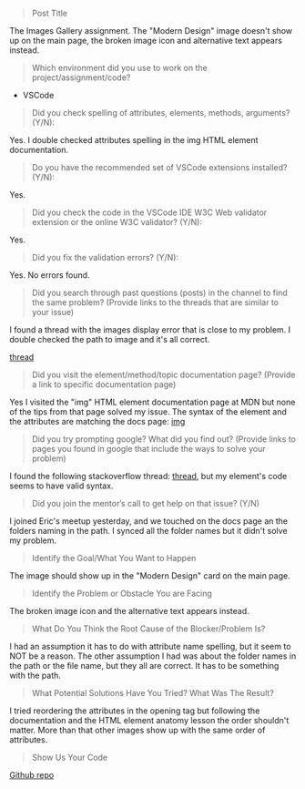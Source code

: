 > Post Title

The Images Gallery assignment. The "Modern Design" image doesn't show up on the main page, the broken image icon and alternative text appears instead.

> Which environment did you use to work on the project/assignment/code?

- VSCode

> Did you check spelling of attributes, elements, methods, arguments? (Y/N):

Yes. I double checked attributes spelling in the img HTML element documentation.

> Do you have the recommended set of VSCode extensions installed? (Y/N):

Yes.

> Did you check the code in the VSCode IDE W3C Web validator extension or the online W3C validator? (Y/N):

Yes.

> Did you fix the validation errors? (Y/N):

Yes. No errors found.

> Did you search through past questions (posts) in the channel to find the same problem? (Provide links to the threads that are similar to your issue)

I found a thread with the images display error that is close to my problem. I double checked the path to image and it's all correct.

[thread](https://discord.com/channels/747547219586056295/1299077051378307072)

> Did you visit the element/method/topic documentation page? (Provide a link to specific documentation page)

Yes I visited the "img" HTML element documentation page at MDN but none of the tips from that page solved my issue. The syntax of the element and the attributes are matching the docs page: [img](https://developer.mozilla.org/en-US/docs/Web/HTML/Element/img)

> Did you try prompting google? What did you find out? (Provide links to pages you found in google that include the ways to solve your problem)

I found the following stackoverflow thread: [thread](https://stackoverflow.com/questions/38930893/image-is-not-displaying-in-my-browser-it-shows-only-alt-value), but my element's code seems to have valid syntax.

> Did you join the mentor’s call to get help on that issue? (Y/N)

I joined Eric's meetup yesterday, and we touched on the docs page an the folders naming in the path. I synced all the folder names but it didn't solve my problem.

> Identify the Goal/What You Want to Happen

The image should show up in the "Modern Design" card on the main page.

> Identify the Problem or Obstacle You are Facing

The broken image icon and the alternative text appears instead.

> What Do You Think the Root Cause of the Blocker/Problem Is?

I had an assumption it has to do with attribute name spelling, but it seem to NOT be a reason.
The other assumption I had was about the folder names in the path or the file name, but they all are correct. It has to be something with the path.

> What Potential Solutions Have You Tried? What Was The Result?

I tried reordering the attributes in the opening tag but following the documentation and the HTML element anatomy lesson the order shouldn't matter. More than that other images show up with the same order of attributes.

> Show Us Your Code

[Github repo](https://github.com/andrei-devslopes/html-images-gallery-unsolved)

